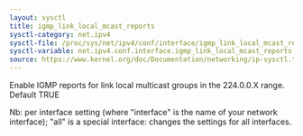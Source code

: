 ```yaml
---
layout: sysctl
title: igmp_link_local_mcast_reports
sysctl-category: net.ipv4
sysctl-file: /proc/sys/net/ipv4/conf/interface/igmp_link_local_mcast_reports
sysctl-variable: net.ipv4.conf.interface.igmp_link_local_mcast_reports
source: https://www.kernel.org/doc/Documentation/networking/ip-sysctl.txt
---
```

Enable IGMP reports for link local multicast groups in the
224.0.0.X range.
Default TRUE

Nb: per interface setting (where "interface" is the name of your network interface); "all" is a special interface: changes the settings for all interfaces.

